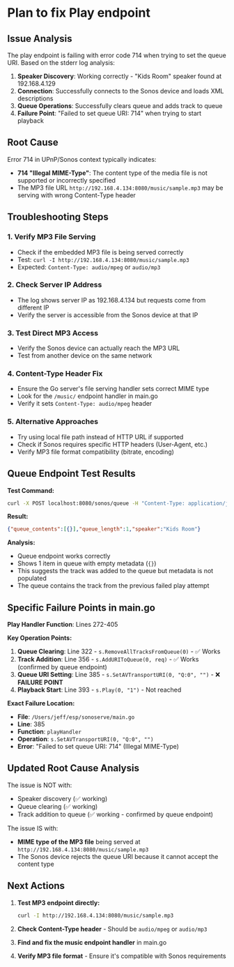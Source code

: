 # Plan to fix Play endpoint

## Issue Analysis

The play endpoint is failing with error code 714 when trying to set the queue URI. Based on the stderr log analysis:

1. **Speaker Discovery**: Working correctly - "Kids Room" speaker found at 192.168.4.129
2. **Connection**: Successfully connects to the Sonos device and loads XML descriptions
3. **Queue Operations**: Successfully clears queue and adds track to queue
4. **Failure Point**: "Failed to set queue URI: 714" when trying to start playback

## Root Cause

Error 714 in UPnP/Sonos context typically indicates:
- **714 "Illegal MIME-Type"**: The content type of the media file is not supported or incorrectly specified
- The MP3 file URL `http://192.168.4.134:8080/music/sample.mp3` may be serving with wrong Content-Type header

## Troubleshooting Steps

### 1. Verify MP3 File Serving
- Check if the embedded MP3 file is being served correctly
- Test: `curl -I http://192.168.4.134:8080/music/sample.mp3`
- Expected: `Content-Type: audio/mpeg` or `audio/mp3`

### 2. Check Server IP Address
- The log shows server IP as 192.168.4.134 but requests come from different IP
- Verify the server is accessible from the Sonos device at that IP

### 3. Test Direct MP3 Access
- Verify the Sonos device can actually reach the MP3 URL
- Test from another device on the same network

### 4. Content-Type Header Fix
- Ensure the Go server's file serving handler sets correct MIME type
- Look for the `/music/` endpoint handler in main.go
- Verify it sets `Content-Type: audio/mpeg` header

### 5. Alternative Approaches
- Try using local file path instead of HTTP URL if supported
- Check if Sonos requires specific HTTP headers (User-Agent, etc.)
- Verify MP3 file format compatibility (bitrate, encoding)

## Queue Endpoint Test Results

**Test Command:**
```bash
curl -X POST localhost:8080/sonos/queue -H "Content-Type: application/json" -d '{"speaker": "Kids Room"}'
```

**Result:**
```json
{"queue_contents":[{}],"queue_length":1,"speaker":"Kids Room"}
```

**Analysis:**
- Queue endpoint works correctly
- Shows 1 item in queue with empty metadata (`{}`)
- This suggests the track was added to the queue but metadata is not populated
- The queue contains the track from the previous failed play attempt

## Specific Failure Points in main.go

**Play Handler Function**: Lines 272-405

**Key Operation Points:**
1. **Queue Clearing**: Line 322 - `s.RemoveAllTracksFromQueue(0)` - ✅ Works
2. **Track Addition**: Line 356 - `s.AddURIToQueue(0, req)` - ✅ Works (confirmed by queue endpoint)
3. **Queue URI Setting**: Line 385 - `s.SetAVTransportURI(0, "Q:0", "")` - ❌ **FAILURE POINT**
4. **Playback Start**: Line 393 - `s.Play(0, "1")` - Not reached

**Exact Failure Location:**
- **File**: `/Users/jeff/esp/sonoserve/main.go`
- **Line**: 385
- **Function**: `playHandler`
- **Operation**: `s.SetAVTransportURI(0, "Q:0", "")`
- **Error**: "Failed to set queue URI: 714" (Illegal MIME-Type)

## Updated Root Cause Analysis

The issue is NOT with:
- Speaker discovery (✅ working)
- Queue clearing (✅ working)
- Track addition to queue (✅ working - confirmed by queue endpoint)

The issue IS with:
- **MIME type of the MP3 file** being served at `http://192.168.4.134:8080/music/sample.mp3`
- The Sonos device rejects the queue URI because it cannot accept the content type

## Next Actions

1. **Test MP3 endpoint directly:**
   ```bash
   curl -I http://192.168.4.134:8080/music/sample.mp3
   ```

2. **Check Content-Type header** - Should be `audio/mpeg` or `audio/mp3`

3. **Find and fix the music endpoint handler** in main.go

4. **Verify MP3 file format** - Ensure it's compatible with Sonos requirements